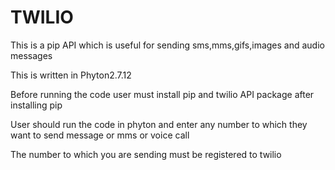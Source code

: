 # <b>TWILIO</b>

<p>This is a pip API which is useful for sending sms,mms,gifs,images and audio messages</p>
<p>This is written in Phyton2.7.12</p>
<p>Before running the code user must install pip and twilio API package after installing pip</p>
<p>User should run the code in phyton and enter any number to which they want to send message or mms or voice call</p> 
<p>The number to which you are sending must be registered to twilio</p> 
